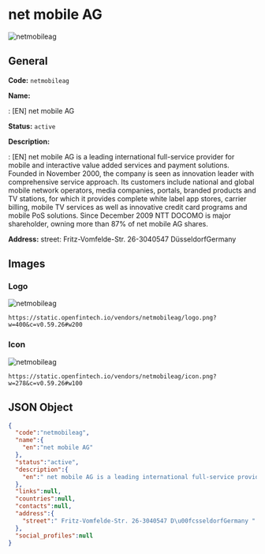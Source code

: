 
# net mobile AG 
![netmobileag](https://static.openfintech.io/vendors/netmobileag/logo.png?w=400&c=v0.59.26#w200)  

## General 
 
**Code:** `netmobileag` 
 
**Name:** 
 
:	[EN] net mobile AG 
 
**Status:** `active` 
 
**Description:** 
 
: [EN]  net mobile AG is a leading international full-service provider for mobile and interactive value added services and payment solutions.  Founded in November 2000, the company is seen as innovation leader with comprehensive service approach. Its customers include national and global mobile network operators, media companies, portals, branded products and TV stations, for which it provides complete white label app stores, carrier billing, mobile TV services as well as innovative credit card programs and mobile PoS solutions. Since December 2009 NTT DOCOMO is major shareholder, owning more than 87% of net mobile AG shares.   
 
**Address:** 
street:  Fritz-Vomfelde-Str. 26-3040547 DüsseldorfGermany  

## Images 

### Logo 
 
![netmobileag](https://static.openfintech.io/vendors/netmobileag/logo.png?w=400&c=v0.59.26#w200)  

```
https://static.openfintech.io/vendors/netmobileag/logo.png?w=400&c=v0.59.26#w200
```  

### Icon 
 
![netmobileag](https://static.openfintech.io/vendors/netmobileag/icon.png?w=278&c=v0.59.26#w100)  

```
https://static.openfintech.io/vendors/netmobileag/icon.png?w=278&c=v0.59.26#w100
```  

## JSON Object 

```json
{
  "code":"netmobileag",
  "name":{
    "en":"net mobile AG"
  },
  "status":"active",
  "description":{
    "en":" net mobile AG is a leading international full-service provider for mobile and interactive value added services and payment solutions.\u00a0 Founded in November 2000, the company is seen as innovation leader with comprehensive service approach. Its customers include national and global mobile network operators, media companies, portals, branded products and TV stations, for which it provides complete white label app stores, carrier billing, mobile TV services as well as innovative credit card programs and mobile PoS solutions. Since December 2009 NTT DOCOMO is major shareholder, owning more than 87% of net mobile AG shares.\u00a0 "
  },
  "links":null,
  "countries":null,
  "contacts":null,
  "address":{
    "street":" Fritz-Vomfelde-Str. 26-3040547 D\u00fcsseldorfGermany "
  },
  "social_profiles":null
}
```  
